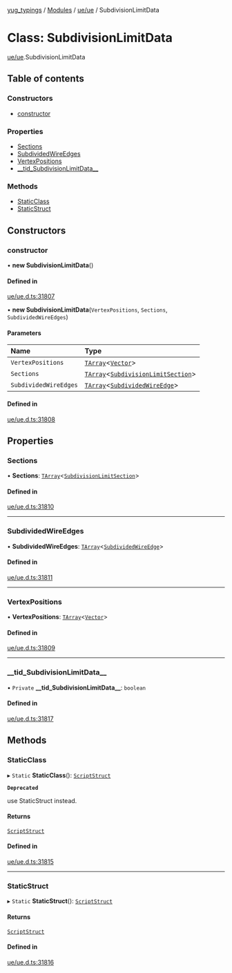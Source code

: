 [yug_typings](../README.md) / [Modules](../modules.md) / [ue/ue](../modules/ue_ue.md) / SubdivisionLimitData

# Class: SubdivisionLimitData

[ue/ue](../modules/ue_ue.md).SubdivisionLimitData

## Table of contents

### Constructors

- [constructor](ue_ue.SubdivisionLimitData.md#constructor)

### Properties

- [Sections](ue_ue.SubdivisionLimitData.md#sections)
- [SubdividedWireEdges](ue_ue.SubdivisionLimitData.md#subdividedwireedges)
- [VertexPositions](ue_ue.SubdivisionLimitData.md#vertexpositions)
- [\_\_tid\_SubdivisionLimitData\_\_](ue_ue.SubdivisionLimitData.md#__tid_subdivisionlimitdata__)

### Methods

- [StaticClass](ue_ue.SubdivisionLimitData.md#staticclass)
- [StaticStruct](ue_ue.SubdivisionLimitData.md#staticstruct)

## Constructors

### constructor

• **new SubdivisionLimitData**()

#### Defined in

[ue/ue.d.ts:31807](https://github.com/YugMetaverse/yug_typings/blob/25cad34/ue/ue.d.ts#L31807)

• **new SubdivisionLimitData**(`VertexPositions`, `Sections`, `SubdividedWireEdges`)

#### Parameters

| Name | Type |
| :------ | :------ |
| `VertexPositions` | [`TArray`](../interfaces/ue_puerts.TArray.md)<[`Vector`](ue_ue_s.Vector.md)\> |
| `Sections` | [`TArray`](../interfaces/ue_puerts.TArray.md)<[`SubdivisionLimitSection`](ue_ue.SubdivisionLimitSection.md)\> |
| `SubdividedWireEdges` | [`TArray`](../interfaces/ue_puerts.TArray.md)<[`SubdividedWireEdge`](ue_ue.SubdividedWireEdge.md)\> |

#### Defined in

[ue/ue.d.ts:31808](https://github.com/YugMetaverse/yug_typings/blob/25cad34/ue/ue.d.ts#L31808)

## Properties

### Sections

• **Sections**: [`TArray`](../interfaces/ue_puerts.TArray.md)<[`SubdivisionLimitSection`](ue_ue.SubdivisionLimitSection.md)\>

#### Defined in

[ue/ue.d.ts:31810](https://github.com/YugMetaverse/yug_typings/blob/25cad34/ue/ue.d.ts#L31810)

___

### SubdividedWireEdges

• **SubdividedWireEdges**: [`TArray`](../interfaces/ue_puerts.TArray.md)<[`SubdividedWireEdge`](ue_ue.SubdividedWireEdge.md)\>

#### Defined in

[ue/ue.d.ts:31811](https://github.com/YugMetaverse/yug_typings/blob/25cad34/ue/ue.d.ts#L31811)

___

### VertexPositions

• **VertexPositions**: [`TArray`](../interfaces/ue_puerts.TArray.md)<[`Vector`](ue_ue_s.Vector.md)\>

#### Defined in

[ue/ue.d.ts:31809](https://github.com/YugMetaverse/yug_typings/blob/25cad34/ue/ue.d.ts#L31809)

___

### \_\_tid\_SubdivisionLimitData\_\_

• `Private` **\_\_tid\_SubdivisionLimitData\_\_**: `boolean`

#### Defined in

[ue/ue.d.ts:31817](https://github.com/YugMetaverse/yug_typings/blob/25cad34/ue/ue.d.ts#L31817)

## Methods

### StaticClass

▸ `Static` **StaticClass**(): [`ScriptStruct`](ue_ue.ScriptStruct.md)

**`Deprecated`**

use StaticStruct instead.

#### Returns

[`ScriptStruct`](ue_ue.ScriptStruct.md)

#### Defined in

[ue/ue.d.ts:31815](https://github.com/YugMetaverse/yug_typings/blob/25cad34/ue/ue.d.ts#L31815)

___

### StaticStruct

▸ `Static` **StaticStruct**(): [`ScriptStruct`](ue_ue.ScriptStruct.md)

#### Returns

[`ScriptStruct`](ue_ue.ScriptStruct.md)

#### Defined in

[ue/ue.d.ts:31816](https://github.com/YugMetaverse/yug_typings/blob/25cad34/ue/ue.d.ts#L31816)
